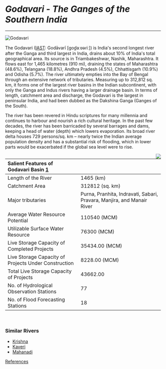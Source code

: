 # ***Godavari*** - *The Ganges of the Southern India*
***
![Godavari](https://www.indiawaterportal.org/sites/default/files/styles/node_lead_image/public/iwp/rail-road_bridge_godavari_0.jpg?itok=nG2FsyFM)

The Godavari ([IAST][2]: Godāvarī [ɡod̪aːʋəɾiː]) is India's second longest river after the Ganga and third largest in India, drains about 10% of India's total geographical area. Its source is in Triambakeshwar, Nashik, Maharashtra. It flows east for 1,465 kilometres (910 mi), draining the states of Maharashtra (48.6%), Telangana (18.8%), Andhra Pradesh (4.5%), Chhattisgarh (10.9%) and Odisha (5.7%). The river ultimately empties into the Bay of Bengal through an extensive network of tributaries. Measuring up to 312,812 sq. km, it forms one of the largest river basins in the Indian subcontinent, with only the Ganga and Indus rivers having a larger drainage basin. In terms of length, catchment area and discharge, the Godavari is the largest in peninsular India, and had been dubbed as the Dakshina Ganga (Ganges of the South).

The river has been revered in Hindu scriptures for many millennia and continues to harbour and nourish a rich cultural heritage. In the past few decades, the river has been barricaded by several barrages and dams, keeping a head of water (depth) which lowers evaporation. Its broad river delta houses 729 persons/sq. km – nearly twice the Indian average population density and has a substantial risk of flooding, which in lower parts would be exacerbated if the global sea level were to rise.


<img align="right" src="https://sandrp.files.wordpress.com/2017/03/godavari_basin.png?w=420">

| Salient Features of Godavari Basin [1]||
| :------ | :----- |
| Length of the River | 1465 (km) |
|Catchment Area | 312812 (sq. km)|
|Major tributaries| Purna, Pranhita, Indravati, Sabari, Pravara, Manjira, and Manair River|
|Average Water Resource Potential |110540 (MCM)|
|Utilizable Surface Water Resource | 76300 (MCM)|
|Live Storage Capacity of Completed Projects |35434.00 (MCM)|
|Live Storage Capacity of Projects Under Construction |8228.00 (MCM)|
|Total Live Storage Capacity of Projects |43662.00 |
|No. of Hydrological Observation Stations |77|
|No. of Flood Forecasting Stations	|18|

<br clear="left"/>

### Similar Rivers
  * [Krishna][3]
  * [Kaveri][4]
  * [Mahanadi][5]

[References][wiki]

[wiki]: https://en.wikipedia.org/wiki/Godavari_River
[1]: https://indiawris.gov.in/wiki/doku.php?id=godavari
[2]: https://en.wikipedia.org/wiki/International_Alphabet_of_Sanskrit_Transliteration
[3]: https://en.wikipedia.org/wiki/Krishna_River
[4]: https://en.wikipedia.org/wiki/Kaveri
[5]: https://en.wikipedia.org/wiki/Mahanadi
